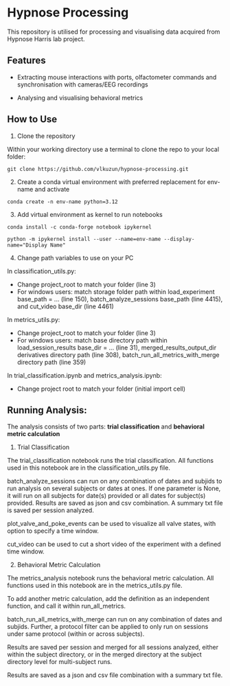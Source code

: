 # Hypnose Processing

This repository is utilised for processing and visualising data acquired from Hypnose Harris lab project.

## Features

- Extracting mouse interactions with ports, olfactometer commands and synchronisation with cameras/EEG recordings

- Analysing and visualising behavioral metrics

## How to Use

1. Clone the repository

Within your working directory use a terminal to clone the repo to your local folder:

```git clone https://github.com/vlkuzun/hypnose-processing.git```

2. Create a conda virtual environment with preferred replacement for env-name and activate

```conda create -n env-name python=3.12``` 

3. Add virtual environment as kernel to run notebooks 

```conda install -c conda-forge notebook ipykernel```

```python -m ipykernel install --user --name=env-name --display-name="Display Name"```

4. Change path variables to use on your PC

In classification_utils.py: 
- Change project_root to match your folder (line 3)
- For windows users: match storage folder path within load_experiment base_path = ... (line 150), batch_analyze_sessions base_path (line 4415), and cut_video base_dir (line 4461)

In metrics_utils.py:
- Change project_root to match your folder (line 3)
- For windows users: match base directory path within load_session_results base_dir = ... (line 31), merged_results_output_dir derivatives directory path (line 308), batch_run_all_metrics_with_merge directory path (line 359)

In trial_classification.ipynb and metrics_analysis.ipynb:
- Change project root to match your folder (initial import cell)


## Running Analysis: 

The analysis consists of two parts: **trial classification** and **behavioral metric calculation**

1. Trial Classification

The trial_classification notebook runs the trial classification. All functions used in this notebook are in the classification_utils.py file. 

batch_analyze_sessions can run on any combination of dates and subjids to run analysis on several subjects or dates at ones. If one parameter is None, it will run on all subjects for date(s) provided or all dates for subject(s) provided. Results are saved as json and csv combination. A summary txt file is saved per session analyzed. 

plot_valve_and_poke_events can be used to visualize all valve states, with option to specify a time window. 

cut_video can be used to cut a short video of the experiment with a defined time window. 

2. Behavioral Metric Calculation

The metrics_analysis notebook runs the behavioral metric calculation. All functions used in this notebook are in the metrics_utils.py file. 

To add another metric calculation, add the definition as an independent function, and call it within run_all_metrics. 

batch_run_all_metrics_with_merge can run on any combination of dates and subjids. Further, a protocol filter can be applied to only run on sessions under same protocol (within or across subjects). 

Results are saved per session and merged for all sessions analyzed, either within the subject directory, or in the merged directory at the subject directory level for multi-subject runs.

Results are saved as a json and csv file combination with a summary txt file. 